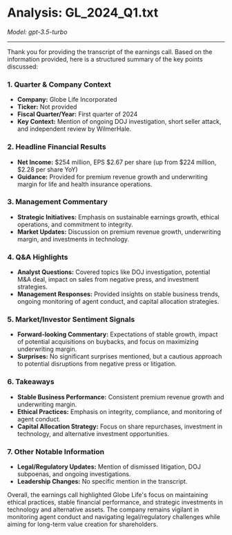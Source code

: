 # Analysis: GL_2024_Q1.txt

*Model: gpt-3.5-turbo*

---

Thank you for providing the transcript of the earnings call. Based on the information provided, here is a structured summary of the key points discussed:

### 1. Quarter & Company Context
- **Company:** Globe Life Incorporated
- **Ticker:** Not provided
- **Fiscal Quarter/Year:** First quarter of 2024
- **Key Context:** Mention of ongoing DOJ investigation, short seller attack, and independent review by WilmerHale.

### 2. Headline Financial Results
- **Net Income:** $254 million, EPS $2.67 per share (up from $224 million, $2.28 per share YoY)
- **Guidance:** Provided for premium revenue growth and underwriting margin for life and health insurance operations.

### 3. Management Commentary
- **Strategic Initiatives:** Emphasis on sustainable earnings growth, ethical operations, and commitment to integrity.
- **Market Updates:** Discussion on premium revenue growth, underwriting margin, and investments in technology.

### 4. Q&A Highlights
- **Analyst Questions:** Covered topics like DOJ investigation, potential M&A deal, impact on sales from negative press, and investment strategies.
- **Management Responses:** Provided insights on stable business trends, ongoing monitoring of agent conduct, and capital allocation strategies.

### 5. Market/Investor Sentiment Signals
- **Forward-looking Commentary:** Expectations of stable growth, impact of potential acquisitions on buybacks, and focus on maximizing underwriting margin.
- **Surprises:** No significant surprises mentioned, but a cautious approach to potential disruptions from negative press or litigation.

### 6. Takeaways
- **Stable Business Performance:** Consistent premium revenue growth and underwriting margin.
- **Ethical Practices:** Emphasis on integrity, compliance, and monitoring of agent conduct.
- **Capital Allocation Strategy:** Focus on share repurchases, investment in technology, and alternative investment opportunities.

### 7. Other Notable Information
- **Legal/Regulatory Updates:** Mention of dismissed litigation, DOJ subpoenas, and ongoing investigations.
- **Leadership Changes:** No specific mention in the transcript.

Overall, the earnings call highlighted Globe Life's focus on maintaining ethical practices, stable financial performance, and strategic investments in technology and alternative assets. The company remains vigilant in monitoring agent conduct and navigating legal/regulatory challenges while aiming for long-term value creation for shareholders.